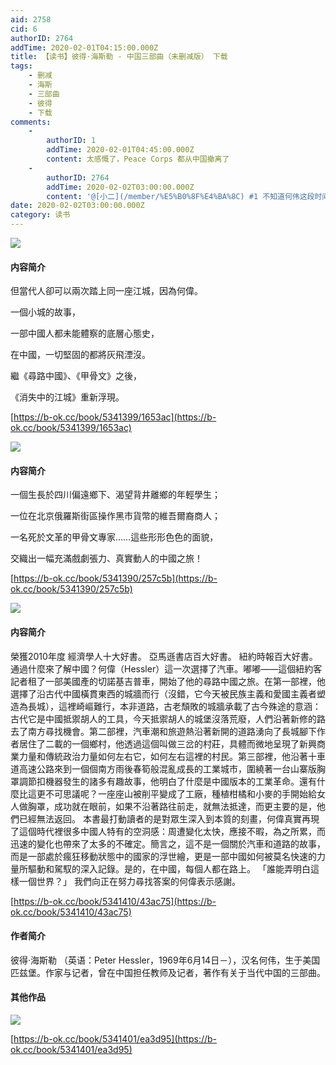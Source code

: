 ```yaml
---
aid: 2758
cid: 6
authorID: 2764
addTime: 2020-02-01T04:15:00.000Z
title: 【读书】彼得·海斯勒 - 中国三部曲（未删减版） 下载
tags:
    - 删减
    - 海斯
    - 三部曲
    - 彼得
    - 下载
comments:
    -
        authorID: 1
        addTime: 2020-02-01T04:45:00.000Z
        content: 太感慨了，Peace Corps 都从中国撤离了
    -
        authorID: 2764
        addTime: 2020-02-02T03:00:00.000Z
        content: '@[小二](/member/%E5%B0%8F%E4%BA%8C) #1 不知道何伟这段时间在不在成都，如果在的话他又会写些什么呢？'
date: 2020-02-02T03:00:00.000Z
category: 读书
---
```


![](https://dl181.zlibcdn.com/covers/books/ef/df/a3/efdfa3c1b4b187d967fa58843734a482.jpg)

#### [](#%E5%86%85%E5%AE%B9%E7%AE%80%E4%BB%8B)内容简介

但當代人卻可以兩次踏上同一座江城，因為何偉。

一個小城的故事，

一部中國人都未能體察的底層心態史，

在中國，一切堅固的都將灰飛湮沒。

繼《尋路中國》、《甲骨文》之後，

《消失中的江城》重新浮現。

[https://b-ok.cc/book/5341399/1653ac](https://b-ok.cc/book/5341399/1653ac)

![](https://dl181.zlibcdn.com/covers/books/ef/39/9f/ef399fbaebf6fa686d4a7007cc04b064.jpg)

#### [](#%E5%86%85%E5%AE%B9%E7%AE%80%E4%BB%8B)内容简介

一個生長於四川偏遠鄉下、渴望背井離鄉的年輕學生；

一位在北京俄羅斯街區操作黑市貨幣的維吾爾裔商人；

一名死於文革的甲骨文專家……這些形形色色的面貌，

交織出一幅充滿戲劇張力、真實動人的中國之旅！

[https://b-ok.cc/book/5341390/257c5b](https://b-ok.cc/book/5341390/257c5b)

![](https://dl181.zlibcdn.com/covers/books/a9/e0/3d/a9e03d833ae9593bbe42c58e96acd666.jpg)

#### [](#%E5%86%85%E5%AE%B9%E7%AE%80%E4%BB%8B)内容简介

榮獲2010年度 經濟學人十大好書。 亞馬遜書店百大好書。 紐約時報百大好書。 通過什麼來了解中國？何偉（Hessler）這一次選擇了汽車。嘟嘟——這個紐約客記者租了一部美國產的切諾基吉普車，開始了他的尋路中國之旅。在第一部裡，他選擇了沿古代中國橫貫東西的城牆而行（沒錯，它今天被民族主義和愛國主義者塑造為長城），這裡崎嶇難行，本非道路，古老頹敗的城牆承載了古今殊途的意涵：古代它是中國抵禦胡人的工具，今天抵禦胡人的城堡沒落荒廢，人們沿著新修的路去了南方尋找機會。第二部裡，汽車潮和旅遊熱沿著新開的道路湧向了長城腳下作者居住了二載的一個鄉村，他透過這個叫做三岔的村莊，具體而微地呈現了新興商業力量和傳統政治力量如何左右它，如何左右這裡的村民。第三部裡，他沿著十車道高速公路來到一個個南方雨後春筍般混亂成長的工業城市，圍繞著一台山寨版胸罩調節扣機器發生的諸多有趣故事，他明白了什麼是中國版本的工業革命。還有什麼比這更不可思議呢？一座座山被削平變成了工廠，種植柑橘和小麥的手開始給女人做胸罩，成功就在眼前，如果不沿著路往前走，就無法抵達，而更主要的是，他們已經無法返回。 本書最打動讀者的是對眾生深入到本質的刻畫，何偉真實再現了這個時代裡很多中國人特有的空洞感：周遭變化太快，應接不暇，為之所累，而迅速的變化也帶來了太多的不確定。簡言之，這不是一個關於汽車和道路的故事，而是一部處於瘋狂移動狀態中的國家的浮世繪，更是一部中國如何被莫名快速的力量所驅動和駕馭的深入記錄。是的，在中國，每個人都在路上。 「誰能弄明白這樣一個世界？」 我們向正在努力尋找答案的何偉表示感謝。

[https://b-ok.cc/book/5341410/43ac75](https://b-ok.cc/book/5341410/43ac75)

#### [](#%E4%BD%9C%E8%80%85%E7%AE%80%E4%BB%8B)作者简介

彼得·海斯勒 （英语：Peter Hessler，1969年6月14日－），汉名何伟，生于美国匹兹堡。作家与记者，曾在中国担任教师及记者，著作有关于当代中国的三部曲。

#### [](#%E5%85%B6%E4%BB%96%E4%BD%9C%E5%93%81)其他作品

![](http://93.174.95.29/covers/2462000/885f9c334feb1133707e7fcc2d68a844-g.jpg)

[https://b-ok.cc/book/5341401/ea3d95](https://b-ok.cc/book/5341401/ea3d95)
